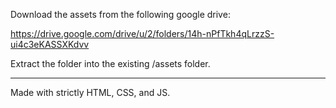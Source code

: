 Download the assets from the following google drive:

https://drive.google.com/drive/u/2/folders/14h-nPfTkh4qLrzzS-ui4c3eKASSXKdvv

Extract the folder into the existing /assets folder.

----------------------------

Made with strictly HTML, CSS, and JS. 

